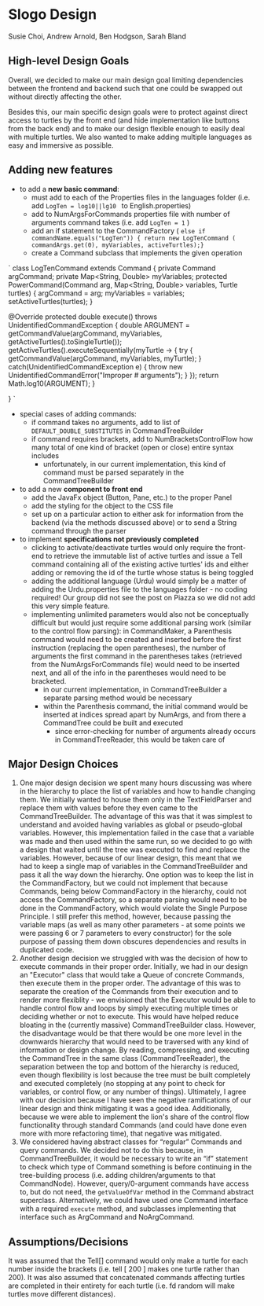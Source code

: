 # Slogo Design

Susie Choi, Andrew Arnold, Ben Hodgson, Sarah Bland

## High-level Design Goals

Overall, we decided to make our main design goal limiting dependencies between the frontend and backend such that one could be swapped out without directly affecting the other.


Besides this, our main specific design goals were to protect against direct access to turtles by the front end (and hide implementation like buttons from the back end) and to make our design flexible enough to easily deal with multiple turtles. We also wanted to make adding multiple languages as easy and immersive as possible. 

## Adding new features

- to add a **new basic command**:
	- must add to each of the Properties files in the languages folder (i.e. add `LogTen = log10||lg10 ` to English.properties)
	- add to NumArgsForCommands properties file with number of arguments command takes (i.e. add `LogTen = 1` )
	- add an if statement to the CommandFactory ( `else if commandName.equals("LogTen")) { return new LogTenCommand ( commandArgs.get(0), myVariables, activeTurtles);}`
	- create a Command subclass that implements the given operation

`
class LogTenCommand extends Command		{
private Command argCommand;
private Map<String, Double> myVariables;
protected PowerCommand(Command arg, Map<String, Double> variables, Turtle turtles) {
argCommand = arg;
myVariables = variables;
setActiveTurtles(turtles);
}


@Override
protected double execute() throws UnidentifiedCommandException {
double ARGUMENT = getCommandValue(argCommand, myVariables, getActiveTurtles().toSingleTurtle());
getActiveTurtles().executeSequentially(myTurtle -\> {
try {
getCommandValue(argCommand, myVariables, myTurtle);
}
catch(UnidentifiedCommandException e) {
throw new UnidentifiedCommandError("Improper # arguments");
}
});
return Math.log10(ARGUMENT);
}

}
`

- special cases of adding commands:
	- if command takes no arguments, add to list of `DEFAULT_DOUBLE_SUBSTITUTES` in CommandTreeBuilder
	- if command requires brackets, add to NumBracketsControlFlow how many total of one kind of bracket (open or close) entire syntax includes
		- unfortunately, in our current implementation, this kind of command must be parsed separately in the CommandTreeBuilder
- to add a new **component to front end**
	- add the JavaFx object (Button, Pane, etc.) to the proper Panel
	- add the styling for the object to the CSS file
	- set up on a particular action to either ask for information from the backend (via the methods discussed above) or to send a String command through the parser
- to implement **specifications not previously completed**
	- clicking to activate/deactivate turtles would only require the front-end to retrieve the immutable list of active turtles and issue a Tell command containing all of the existing active turtles' ids and either adding or removing the id of the turtle whose status is being toggled
	- adding the additional language (Urdu) would simply be a matter of adding the Urdu.properties file to the languages folder - no coding required! Our group did not see the post on Piazza so we did not add this very simple feature.
	- implementing unlimited parameters would also not be conceptually difficult but would just require some additional parsing work (similar to the control flow parsing): in CommandMaker, a Parenthesis command would need to be created and inserted before the first instruction (replacing the open parentheses), the number of arguments the first command in the parentheses takes (retrieved from the NumArgsForCommands file) would need to be inserted next, and all of the info in the parentheses would need to be bracketed.
		- in our current implementation, in CommandTreeBuilder a separate parsing method would be necessary
		- within the Parenthesis command, the initial command would be inserted at indices spread apart by NumArgs, and from there a CommandTree could be built and executed
			- since error-checking for number of arguments already occurs in CommandTreeReader, this would be taken care of


## Major Design Choices

1. One major design decision we spent many hours discussing was where in the hierarchy to place the list of variables and how to handle changing them. We initially wanted to house them only in the TextFieldParser and replace them with values before they even came to the CommandTreeBuilder. The advantage of this was that it was simplest to understand and avoided having variables as global or pseudo-global variables. However, this implementation failed in the case that a variable was made and then used within the same run, so we decided to go with a design that waited until the tree was executed to find and replace the variables. However, because of our linear design, this meant that we had to keep a single map of variables in the CommandTreeBuilder and pass it all the way down the hierarchy. One option was to keep the list in the CommandFactory, but we could not implement that because Commands, being below CommandFactory in the hierarchy, could not access the CommandFactory, so a separate parsing would need to be done in the CommandFactory, which would violate the Single Purpose Principle. I still prefer this method, however, because passing the variable maps (as well as many other parameters - at some points we were passing 6 or 7 parameters to every constructor) for the sole purpose of passing them down obscures dependencies and results in duplicated code.
2. Another design decision we struggled with was the decision of how to execute commands in their proper order. Initially, we had in our design an "Executor" class that would take a Queue of concrete Commands, then execute them in the proper order. The advantage of this was to separate the creation of the Commands from their execution and to render more flexiblity - we envisioned that the Executor would be able to handle control flow and loops by simply executing multiple times or deciding whether or not to execute. This would have helped reduce bloating in the (currently massive) CommandTreeBuilder class. However, the disadvantage would be that there would be one more level in the downwards hierarchy that would need to be traversed with any kind of information or design change. By reading, compressing, and executing the CommandTree in the same class (CommandTreeReader), the separation between the top and bottom of the hierarchy is reduced, even though flexibility is lost because the tree must be built completely and executed completely (no stopping at any point to check for variables, or control flow, or any number of things). Ultimately, I agree with our decision because I have seen the negative ramifications of our linear design and think mitigating it was a good idea. Additionally, because we were able to implement the lion's share of the control flow functionality through standard Commands (and could have done even more with more refactoring time), that negative was mitigated.
3. We considered having abstract classes for “regular” Commands and query commands. We decided not to do this because, in CommandTreeBuilder, it would be necessary to write an “if” statement to check which type of Command something is before continuing in the tree-building process (i.e. adding children/arguments to that CommandNode). However, query/0-argument commands have access to, but do not need, the `getValueOfVar` method in the Command abstract superclass. Alternatively, we could have used one Command interface with a required `execute` method, and subclasses implementing that interface such as ArgCommand and NoArgCommand. 


## Assumptions/Decisions
It was assumed that the Tell[] command would only make a turtle for each number inside the brackets (i.e. tell [ 200 ] makes one turtle rather than 200). It was also assumed that concatenated commands affecting turtles are completed in their entirety for each turtle (i.e. fd random will make turtles move different distances).